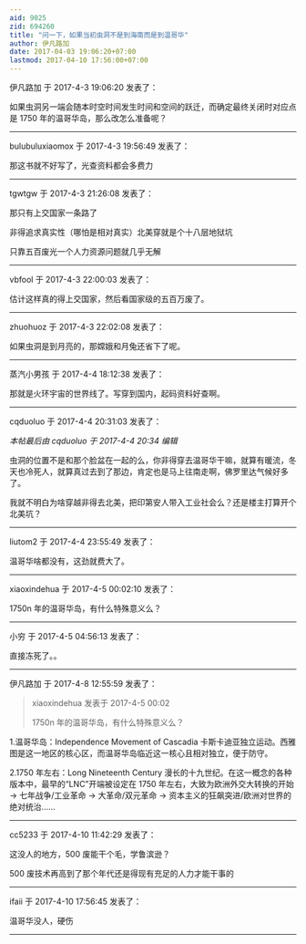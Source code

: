 ```yaml
---
aid: 9025
zid: 694260
title: "问一下，如果当初虫洞不是到海南而是到温哥华"
author: 伊凡路加
date: 2017-04-03 19:06:20+07:00
lastmod: 2017-04-10 17:56:00+07:00
---
```


伊凡路加 于 2017-4-3 19:06:20 发表了：

如果虫洞另一端会随本时空时间发生时间和空间的跃迁，而确定最终关闭时对应点是 1750 年的温哥华岛，那么改怎么准备呢？

---

bulubuluxiaomox 于 2017-4-3 19:56:49 发表了：

那这书就不好写了，光查资料都会多费力

---

tgwtgw 于 2017-4-3 21:26:08 发表了：

那只有上交国家一条路了

非得追求真实性（哪怕是相对真实）北美穿就是个十八层地狱坑

只靠五百废光一个人力资源问题就几乎无解

---

vbfool 于 2017-4-3 22:00:03 发表了：

估计这样真的得上交国家，然后看国家级的五百万废了。

---

zhuohuoz 于 2017-4-3 22:02:08 发表了：

如果虫洞是到月亮的，那嫦娥和月兔还省下了呢。

---

蒸汽小男孩 于 2017-4-4 18:12:38 发表了：

那就是火环宇宙的世界线了。写穿到国内，起码资料好查啊。

---

cqduoluo 于 2017-4-4 20:31:03 发表了：

_本帖最后由 cqduoluo 于 2017-4-4 20:34 编辑_

虫洞的位置不是和那个脸盆在一起的么，你非得穿去温哥华干嘛，就算有暖流，冬天也冷死人，就算真过去到了那边，肯定也是马上往南走啊，佛罗里达气候好多了。

我就不明白为啥穿越非得去北美，把印第安人带入工业社会么？还是楼主打算开个北美坑？

---

liutom2 于 2017-4-4 23:55:49 发表了：

温哥华啥都没有，这劲就费大了。

---

xiaoxindehua 于 2017-4-5 00:02:10 发表了：

1750n 年的温哥华岛，有什么特殊意义么？

---

小穷 于 2017-4-5 04:56:13 发表了：

直接冻死了。。

---

伊凡路加 于 2017-4-8 12:55:59 发表了：

> xiaoxindehua 发表于 2017-4-5 00:02
>
> 1750n 年的温哥华岛，有什么特殊意义么？

1.温哥华岛：Independence Movement of Cascadia 卡斯卡迪亚独立运动。西雅图是这一地区的核心区，而温哥华岛临近这一核心且相对独立，便于防守。

2.1750 年左右：Long Nineteenth Century 漫长的十九世纪。在这一概念的各种版本中，最早的“LNC”开端被设定在 1750 年左右，大致为欧洲外交大转换的开始 → 七年战争/工业革命 → 大革命/双元革命 → 资本主义的狂飙突进/欧洲对世界的绝对统治……

---

cc5233 于 2017-4-10 11:42:29 发表了：

这没人的地方，500 废能干个毛，学鲁滨逊？

500 废技术再高到了那个年代还是得现有充足的人力才能干事的

---

ifaii 于 2017-4-10 17:56:45 发表了：

温哥华没人，硬伤

---
